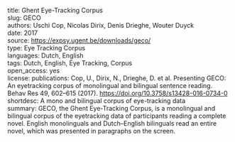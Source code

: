 title: Ghent Eye-Tracking Corpus  
slug: GECO    
authors: Uschi Cop, Nicolas Dirix, Denis Drieghe, Wouter Duyck   
date: 2017  
source: https://expsy.ugent.be/downloads/geco/  
type: Eye Tracking Corpus  
languages: Dutch, English  
tags: Dutch, English, Eye Tracking, Corpus  
open_access: yes  
license:
publications: Cop, U., Dirix, N., Drieghe, D. et al. Presenting GECO: An eyetracking corpus of monolingual and bilingual sentence reading. Behav Res 49, 602–615 (2017). https://doi.org/10.3758/s13428-016-0734-0  
shortdesc: A mono and bilingual corpus of eye-tracking data  
summary: GECO, the Ghent Eye-Tracking Corpus, is a monolingual and bilingual corpus of the eyetracking data of participants reading a complete novel. English monolinguals and Dutch–English bilinguals read an entire novel, which was presented in paragraphs on the screen. 

